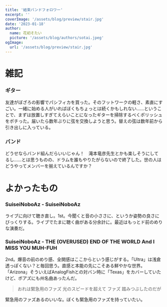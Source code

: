 ```yaml
---
title: '結束バンドフォロワー'
excerpt: ''
coverImage: '/assets/blog/preview/stair.jpg'
date: '2023-01-18'
author:
  name: 花初そたい
  picture: '/assets/blog/authors/sotai.jpeg'
ogImage:
  url: '/assets/blog/preview/stair.jpg'
---
```

# 雑記

### ギター
友達がぼざろの影響でパシフィカを買った。そのフットワークの軽さ、素直にすごい。一緒に始める人がいればぼくもちょっとは続くかもしれない……ということで、まずは放置しすぎてえらいことになったギターを掃除するべくポリッシュをポチった。届いたら数年ぶりに弦を交換しようと思う。替えの弦は数年前から引き出しに入っている。

### バンド
どうせならバンド組んだらいいじゃん！　滝本竜彦先生とかも楽しそうにしてるし……とは思うものの、ドラムを誰もやりたがらないので終了した。世の人はどうやってメンバーを揃えているんですか？

# よかったもの
### SuiseiNoboAz - SuiseiNoboAz
ライブに向けて聴き直し。1st。今聞くと音の小ささに、というか姿勢の良さにびっくりする。ライブでたまに聴く曲がある分余計に。最近はもっとド前のめりな演奏だ。

### SuiseiNoboAz - THE (OVERUSED) END OF THE WORLD And I MISS YOU MUH-FUH
2nd。爆音の前のめり感、全開感はここからという感じがする。「Ultra」は浅倉透っぽくない？と毎回思う。直感と本能の先にこそある鮮やかな世界。「Arizona」そういえばAnalogFishとの対バン時に「Texas」をカバーしていたけど、ボアズにも州名曲あったんだ。
> おれは緊急用のファズ
光のスピードを超えて ファズ
踏みつぶしたのだが

緊急用のファズあるのいいな。ぼくも緊急用のファズを持っていたい。
